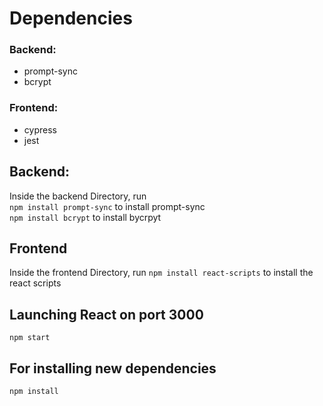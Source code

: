 # Dependencies
### Backend:
- prompt-sync
- bcrypt

### Frontend:
- cypress
- jest

## Backend:
Inside the backend Directory, run <br>
`npm install prompt-sync` to install prompt-sync <br>
`npm install bcrypt` to install bycrpyt

## Frontend
Inside the frontend Directory, run
`npm install react-scripts` to install the react scripts

## Launching React on port 3000
`npm start`

## For installing new dependencies
`npm install`



